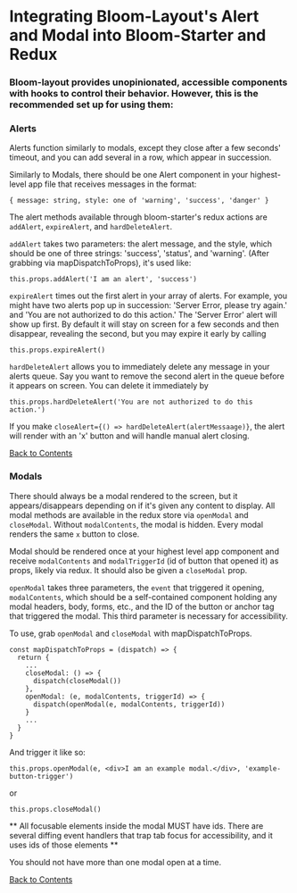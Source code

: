 # Integrating Bloom-Layout's Alert and Modal into Bloom-Starter and Redux

### Bloom-layout provides unopinionated, accessible components with hooks to control their behavior. However, this is the recommended set up for using them:

### Alerts
Alerts function similarly to modals, except they close after a few seconds' timeout, and you can add several in a row, which appear in succession.

Similarly to Modals, there should be one Alert component in your highest-level app file that receives messages in the format:
```
{ message: string, style: one of 'warning', 'success', 'danger' }
```

The alert methods available through bloom-starter's redux actions are `addAlert`, `expireAlert`, and `hardDeleteAlert`.

`addAlert` takes two parameters: the alert message, and the style, which should be one of three strings: 'success', 'status', and 'warning'. (After grabbing via mapDispatchToProps), it's used like:
```
this.props.addAlert('I am an alert', 'success')
```

`expireAlert` times out the first alert in your array of alerts. For example, you might have two alerts pop up in succession: 'Server Error, please try again.' and 'You are not authorized to do this action.'
The 'Server Error' alert will show up first. By default it will stay on screen for a few seconds and then disappear, revealing the second, but you may expire it early by calling
```
this.props.expireAlert()
```

`hardDeleteAlert` allows you to immediately delete any message in your alerts queue. Say you want to remove the second alert in the queue before it appears on screen. You can delete it immediately by
```
this.props.hardDeleteAlert('You are not authorized to do this action.')
```

If you make `closeAlert={() => hardDeleteAlert(alertMessaage)}`, the alert will render with an 'x' button and will handle manual alert closing.

[Back to Contents](https://github.com/vineyard-bloom/bloom-starter#contents)

### Modals
There should always be a modal rendered to the screen, but it appears/disappears depending on if it's given any content to display. All modal methods are available in the redux store via `openModal` and `closeModal`.  Without `modalContents`, the modal is hidden. Every modal renders the same `x` button to close.

Modal should be rendered once at your highest level app component and receive `modalContents` and `modalTriggerId` (id of button that opened it) as props, likely via redux. It should also be given a `closeModal` prop.

`openModal` takes three parameters, the `event` that triggered it opening, `modalContents`, which should be a self-contained component holding any modal headers, body, forms, etc., and the ID of the button or anchor tag that triggered the modal. This third parameter is necessary for accessibility.

To use, grab `openModal` and `closeModal` with mapDispatchToProps.
```
const mapDispatchToProps = (dispatch) => {
  return {
    ...
    closeModal: () => {
      dispatch(closeModal())
    },
    openModal: (e, modalContents, triggerId) => {
      dispatch(openModal(e, modalContents, triggerId))
    }
    ...
  }
}
```
And trigger it like so:
```
this.props.openModal(e, <div>I am an example modal.</div>, 'example-button-trigger')
```
or
```
this.props.closeModal()
```

** All focusable elements inside the modal MUST have ids. There are several diffing event handlers that trap tab focus for accessibility, and it uses ids of those elements **

You should not have more than one modal open at a time.

[Back to Contents](https://github.com/vineyard-bloom/bloom-starter#contents)
